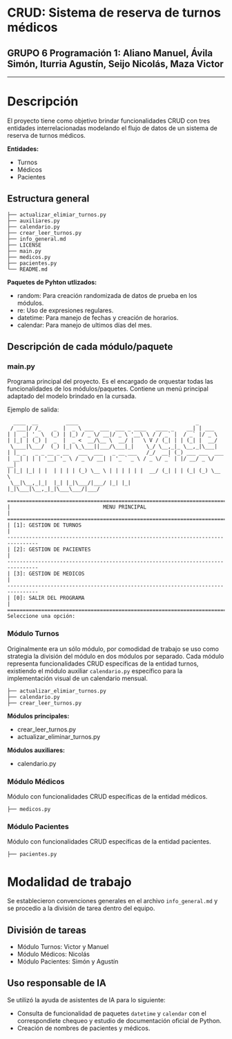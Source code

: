 # CRUD: Sistema de reserva de turnos médicos
## GRUPO 6 Programación 1: Aliano Manuel, Ávila Simón, Iturria Agustín, Seijo Nicolás, Maza Victor

---

# Descripción

El proyecto tiene como objetivo brindar funcionalidades CRUD con tres entidades interrelacionadas modelando el flujo de datos de un sistema de reserva de turnos médicos. 

**Entidades:**

- Turnos
- Médicos
- Pacientes

## Estructura general

```
├── actualizar_elimiar_turnos.py
├── auxiliares.py
├── calendario.py
├── crear_leer_turnos.py
├── info_general.md
├── LICENSE
├── main.py
├── medicos.py
├── pacientes.py
└── README.md
```

**Paquetes de Pyhton utlizados:**

- random: Para creación randomizada de datos de prueba en los módulos.
- re: Uso de expresiones regulares.
- datetime: Para manejo de fechas y creación de horarios.
- calendar: Para manejo de ultimos días del mes.

## Descripción de cada módulo/paquete

### main.py

Programa principal del proyecto. Es el encargado de orquestar todas las funcionalidades de los módulos/paquetes. Contiene un menú principal adaptado del modelo brindado en la cursada. 

Ejemplo de salida: 

```
  ____  __         ____                                      _         
 / ___|/ /_    _  |  _ \ ___  ___  ___ _ ____   ____ _    __| | ___    
| |  _| '_ \  (_) | |_) / _ \/ __|/ _ \ '__\ \ / / _` |  / _` |/ _ \   
| |_| | (_) |  _  |  _ <  __/\__ \  __/ |   \ V / (_| | | (_| |  __/   
 \____|\___/  (_) |_| \_\___||___/\___|_|    \_/ \__,_|_ \__,_|\___|   
| |_ _   _ _ __ _ __   ___  ___   _ __ ___   /_/  __| (_) ___ ___  ___ 
| __| | | | '__| '_ \ / _ \/ __| | '_ ` _ \ / _ \/ _` | |/ __/ _ \/ __|
| |_| |_| | |  | | | | (_) \__ \ | | | | | |  __/ (_| | | (_| (_) \__ \
 \__|\__,_|_|  |_| |_|\___/|___/ |_| |_| |_|\___|\__,_|_|\___\___/|___/

================================================================================
|                              MENU PRINCIPAL                                  |
================================================================================
| [1]: GESTION DE TURNOS                                                       |
--------------------------------------------------------------------------------
| [2]: GESTION DE PACIENTES                                                    |
--------------------------------------------------------------------------------
| [3]: GESTION DE MEDICOS                                                      |
--------------------------------------------------------------------------------
| [0]: SALIR DEL PROGRAMA                                                      |
================================================================================
Seleccione una opción: 
```

### Módulo Turnos

Originalmente era un sólo módulo, por comodidad de trabajo se uso como strategia la división del módulo en dos módulos por separado. Cada módulo representa funcionalidades CRUD específicas de la entidad turnos, existiendo el módulo auxiliar `calendario.py` específico para la implementación visual de un calendario mensual.

```
├── actualizar_elimiar_turnos.py
├── calendario.py
├── crear_leer_turnos.py

```

**Módulos principales:**

- crear_leer_turnos.py
- actualizar_eliminar_turnos.py

**Módulos auxiliares:**

- calendario.py

### Módulo Médicos

Módulo con funcionalidades CRUD específicas de la entidad médicos.

```
├── medicos.py

```

### Módulo Pacientes

Módulo con funcionalidades CRUD específicas de la entidad pacientes.

```
├── pacientes.py

```
# Modalidad de trabajo

Se establecieron convenciones generales en el archivo `info_general.md` y se procedio a la división de tarea dentro del equipo.

## División de tareas

- Módulo Turnos: Victor y Manuel
- Módulo Médicos: Nicolás
- Módulo Pacientes: Simón y Agustín

## Uso responsable de IA

Se utilizó la ayuda de asistentes de IA para lo siguiente:

 - Consulta de funcionalidad de paquetes `datetime` y `calendar` con el correspondiete chequeo y estudio de documentación oficial de Python.
 - Creación de nombres de pacientes y médicos.